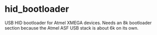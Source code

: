 # hid_bootloader

USB HID bootloader for Atmel XMEGA devices. Needs an 8k bootloader section because the Atmel ASF USB stack is about 6k on its own.
